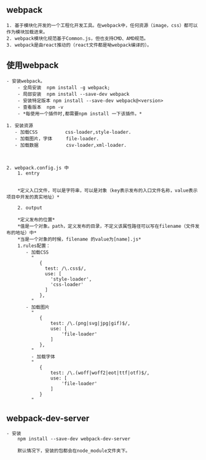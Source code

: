 
## webpack
    1. 基于模块化开发的一个工程化开发工具。在webpack中，任何资源（image，css）都可以作为模块加载进来。
    2. webpack模块化规范基于Common.js，但也支持CMD、AMD规范。
    3. webpack是由react推动的（react文件都是呦webpack编译的）。

## 使用webpack

    - 安装webpack。
        - 全局安装  npm install -g webpack;
        - 局部安装  npm install --save-dev webpack
        - 安装特定版本 npm install --save-dev webpack@<version>
        - 查看版本  npm -v
        - *每使用一个插件时,都需要npm install 一下该插件。*

    1. 安装资源
       - 加载CSS          css-loader,style-loader.
       - 加载图片，字体     file-loader.
       - 加载数据          csv-loader,xml-loader.



    2. webpack.config.js 中
        1. entry


        *定义入口文件，可以是字符串，可以是对象（key表示发布的入口文件名称，value表示项目中开发的真实地址）*

        2. output

        *定义发布的位置*
        *值是一个对象。path，定义发布的目录，不定义该属性路径可以写在filename（文件发布的地址）中*
        *当是一个对象的时候，filename 的value为[name].js*
        1.rules配置：
           - 加载CSS
             "
                {
                  test: /\.css$/,
                  use: [
                    'style-loader',
                    'css-loader'
                  ]
                },
             "
           - 加载图片
             "
                {
                    test: /\.(png|svg|jpg|gif)$/,
                    use: [
                        'file-loader'
                    ]
                },
             "
             - 加载字体
             "
                {
                    test: /\.(woff|woff2|eot|ttf|otf)$/,
                    use: [
                        'file-loader'
                    ]
                }
             "
## webpack-dev-server
    - 安装
        npm install --save-dev webpack-dev-server

        默认情况下，安装的包都会在node_module文件夹下。





